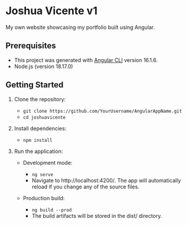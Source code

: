 # Joshua Vicente v1
My own website showcasing my portfolio built using Angular.

## Prerequisites
- This project was generated with [Angular CLI](https://github.com/angular/angular-cli) version 16.1.6.
- Node.js (version 18.17.0)

## Getting Started
1. Clone the repository:
   - `git clone https://github.com/YourUsername/AngularAppName.git`
   - `cd joshuavicente`

2. Install dependencies:
   - `npm install`

3. Run the application:
   - Development mode:
     - `ng serve`
     - Navigate to http://localhost:4200/. The app will automatically reload if you change any of the source files.

   - Production build:
     - `ng build --prod`
     - The build artifacts will be stored in the dist/ directory.
